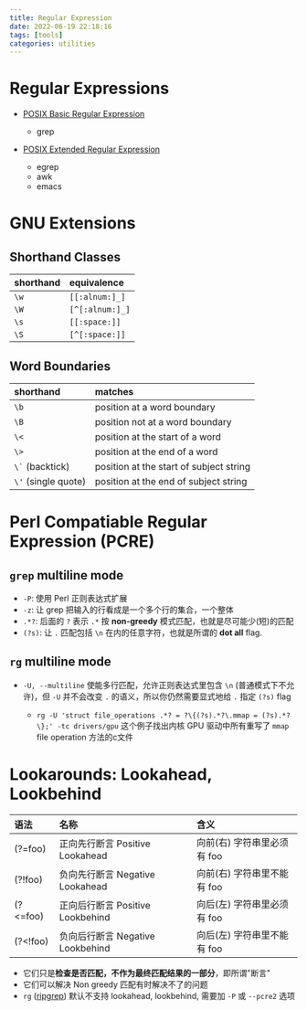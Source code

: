 ```yaml
---
title: Regular Expression
date: 2022-06-19 22:18:16
tags: [tools]
categories: utilities
---
```


# Regular Expressions

- [POSIX Basic Regular Expression](https://www.regular-expressions.info/posix.html#bre)
    * grep

- [POSIX Extended Regular Expression](https://www.regular-expressions.info/gnu.html#ere)
    * egrep
    * awk
    * emacs

# GNU Extensions

## Shorthand Classes

| shorthand              | equivalence                         |
|:-----------------------|:------------------------------------|
| `\w`                   | `[[:alnum:]_]`                      |
| `\W`                   | `[^[:alnum:]_]`                     |
| `\s`                   | `[[:space:]]`                       |
| `\S`                   | `[^[:space:]]`                      |

## Word Boundaries

| shorthand              | matches                                 |
|:-----------------------|:----------------------------------------|
| `\b`                   | position at a word boundary             |
| `\B`                   | position not at a word boundary         |
| `\<`                   | position at the start of a word         |
| `\>`                   | position at the end of a word           |
| `` \` `` (backtick)    | position at the start of subject string |
| `\'` (single quote)    | position at the end of subject string   |

# Perl Compatiable Regular Expression (PCRE)

## `grep` multiline mode

- `-P`: 使用 Perl 正则表达式扩展
- `-z`: 让 grep 把输入的行看成是一个多个行的集合，一个整体
- `.*?`: 后面的 `?` 表示 `.*` 按 **non-greedy** 模式匹配，也就是尽可能少(短)的匹配
- `(?s)`: 让 `.` 匹配包括 `\n` 在内的任意字符，也就是所谓的 **dot all** flag.

## `rg` multiline mode

- `-U, --multiline` 使能多行匹配，允许正则表达式里包含 `\n` (普通模式下不允许)，但 `-U` 并不会改变 `.` 的语义，所以你仍然需要显式地给 `.` 指定 `(?s)` flag

    - `rg -U 'struct file_operations .*? = ?\{(?s).*?\.mmap = (?s).*?\};' -tc drivers/gpu`
        这个例子找出内核 GPU 驱动中所有重写了 `mmap` file operation 方法的c文件
        
# Lookarounds: Lookahead, Lookbehind

| 语法    | 名称              | 含义         |
|:--------|:-----------------|:------------|
| (?=foo) | 正向先行断言 Positive Lookahead | 向前(右) 字符串里必须有 foo|
| (?!foo) | 负向先行断言 Negative Lookahead | 向前(右) 字符串里不能有 foo|
| (?<=foo)| 正向后行断言 Positive Lookbehind| 向后(左) 字符串里必须有 foo|
| (?<!foo)| 负向后行断言 Negative Lookbehind| 向后(左) 字符串里不能有 foo|

- 它们只是**检查是否匹配，不作为最终匹配结果的一部分**，即所谓"断言"
- 它们可以解决 Non greedy 匹配有时解决不了的问题
- `rg` ([ripgrep](https://github.com/BurntSushi/ripgrep)) 默认不支持 lookahead, lookbehind, 需要加 `-P` 或 `--pcre2` 选项
